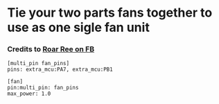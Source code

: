 # Tie your two parts fans together to use as one sigle fan unit

### Credits to [Roar Ree on FB](https://www.facebook.com/groups/6997076173737632/permalink/7222730737838840)
    [multi_pin fan_pins]
    pins: extra_mcu:PA7, extra_mcu:PB1

    [fan]
    pin:multi_pin: fan_pins
    max_power: 1.0